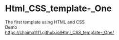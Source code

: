 # Html_CSS_template-_One
The first template using HTML and CSS
<br>
Demo
<br>
https://chaima1111.github.io/Html_CSS_template-_One/
